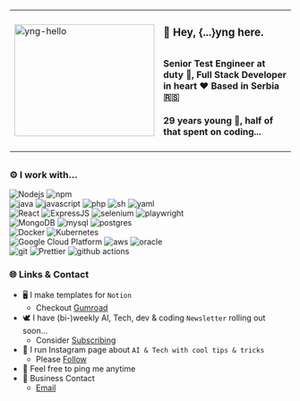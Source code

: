 <table style="border: 1px solid transparent">
<tr>
<td>

<img src="https://i.imgur.com/b2OBSgt.png" alt="yng-hello" width="250px" height="200px">

</td>
<td>

### 👋 Hey, {...}yng here.
##
#### Senior Test Engineer at duty 💼, Full Stack Developer in heart ❤️ Based in Serbia 🇷🇸
#### 29 years young 🌱, half of that spent on coding...

</td>
</tr>
</table>

##

### ⚙️ I work with...

<img alt="Nodejs" src="https://img.shields.io/badge/-Nodejs-43853d?style=flat&logo=Node.js&logoColor=white" /> <img alt="npm" src="https://img.shields.io/badge/-NPM-CB3837?style=flat&logo=npm&logoColor=white" /> </br> <img alt="java" src="https://img.shields.io/badge/Java-ED8B00?style=flat&logo=openjdk&logoColor=white" /> <img alt="javascript" src="https://img.shields.io/badge/JavaScript-F7DF1E?style=flat&logo=javascript&logoColor=white" /> <img alt="php" src="https://img.shields.io/badge/PHP-777BB4?style=flat&logo=php&logoColor=white" /> <img alt="sh" src="https://img.shields.io/badge/Shell_Script-%23121011.svg?style=flat&logo=gnu-bash&logoColor=white" /> <img alt="yaml" src="https://img.shields.io/badge/yaml-%23ffffff.svg?style=flat&logo=yaml&logoColor=151515" /> </br> <img alt="React" src="https://img.shields.io/badge/-React-45b8d8?style=flat&logo=react&logoColor=white" /> <img alt="ExpressJS" src="https://img.shields.io/badge/Express.js-404D59?style=flat&logo=express&logoColor=white" /> <img alt="selenium" src="https://img.shields.io/badge/-Selenium-%43B02A?style=flat&logo=selenium&logoColor=white" /> <img alt="playwright" src="https://img.shields.io/badge/-Playwright-2B3138?style=flat&logo=playwright&logoColor=white" /> </br> <img alt="MongoDB" src="https://img.shields.io/badge/-MongoDB-13aa52?style=flat&logo=mongodb&logoColor=white" /> <img alt="mysql" src="https://img.shields.io/badge/MySQL-00000F?style=flat&logo=mysql&logoColor=white" /> <img alt="postgres" src="https://img.shields.io/badge/Postgres-%23316192.svg?style=flat&logo=postgresql&logoColor=white" /> </br> <img alt="Docker" src="https://img.shields.io/badge/-Docker-46a2f1?style=flat&logo=docker&logoColor=white" /> <img alt="Kubernetes" src="https://img.shields.io/badge/Kubernetes-%23326ce5.svg?style=flat&logo=kubernetes&logoColor=white" /> </br> <img alt="Google Cloud Platform" src="https://img.shields.io/badge/-GCP-1a73e8?style=flat&logo=google-cloud&logoColor=white" /> <img alt="aws" src="https://img.shields.io/badge/AWS-232F3E?style=flat&logo=amazon-aws&logoColor=white"> <img alt="oracle" src="https://img.shields.io/badge/Oracle Cloud-F80000?style=flate&logo=oracle&logoColor=white"> </br> <img alt="git" src="https://img.shields.io/badge/-Git-F05032?style=flat&logo=git&logoColor=white" /> <img alt="Prettier" src="https://img.shields.io/badge/-Prettier-F7B93E?style=flat&logo=prettier&logoColor=white" /> <img alt="github actions" src="https://img.shields.io/badge/-Github_Actions-2088FF?style=flat&logo=github-actions&logoColor=white" />


### 🌐 Links & Contact
- 🖥️ I make templates for `Notion`
    - Checkout [Gumroad](https://yngdev.gumroad.com?referrer=github-yngyngyng)
- 🕊️ I have (bi-)weekly AI, Tech, dev & coding `Newsletter` rolling out soon...
    - Consider [Subscribing](https://yngdev.beehiiv.com/subscribe)
- 🤖 I run Instagram page about `AI & Tech with cool tips & tricks`
    - Please [Follow](https://instagram.com/aiuniverse.io)
- 💬 Feel free to ping me anytime
- 📮 Business Contact
    - [Email](mailto:yng@yngdev.com)